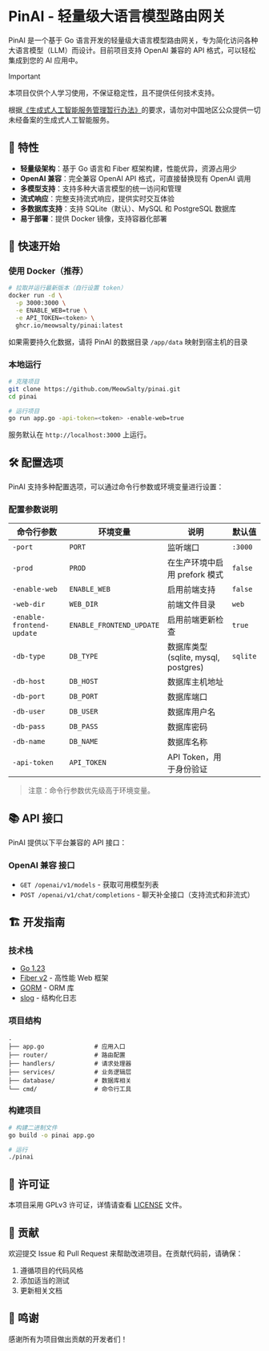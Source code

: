 # PinAI - 轻量级大语言模型路由网关

PinAI 是一个基于 Go 语言开发的轻量级大语言模型路由网关，专为简化访问各种大语言模型（LLM）而设计。目前项目支持 OpenAI 兼容的 API 格式，可以轻松集成到您的 AI 应用中。

> [!IMPORTANT]
>
> 本项目仅供个人学习使用，不保证稳定性，且不提供任何技术支持。
>
> 根据[《生成式人工智能服务管理暂行办法》](https://www.cac.gov.cn/2023-07/13/c_1690898327029107.htm)的要求，请勿对中国地区公众提供一切未经备案的生成式人工智能服务。

## 🌟 特性

- **轻量级架构**：基于 Go 语言和 Fiber 框架构建，性能优异，资源占用少
- **OpenAI 兼容**：完全兼容 OpenAI API 格式，可直接替换现有 OpenAI 调用
- **多模型支持**：支持多种大语言模型的统一访问和管理
- **流式响应**：完整支持流式响应，提供实时交互体验
- **多数据库支持**：支持 SQLite（默认）、MySQL 和 PostgreSQL 数据库
- **易于部署**：提供 Docker 镜像，支持容器化部署

## 🚀 快速开始

### 使用 Docker（推荐）

```bash
# 拉取并运行最新版本（自行设置 token）
docker run -d \
  -p 3000:3000 \
  -e ENABLE_WEB=true \
  -e API_TOKEN=<token> \
  ghcr.io/meowsalty/pinai:latest
```

如果需要持久化数据，请将 PinAI 的数据目录 `/app/data` 映射到宿主机的目录

### 本地运行

```bash
# 克隆项目
git clone https://github.com/MeowSalty/pinai.git
cd pinai

# 运行项目
go run app.go -api-token=<token> -enable-web=true
```

服务默认在 `http://localhost:3000` 上运行。

## 🛠️ 配置选项

PinAI 支持多种配置选项，可以通过命令行参数或环境变量进行设置：

### 配置参数说明

| 命令行参数                | 环境变量                 | 说明                                 | 默认值   |
| ------------------------- | ------------------------ | ------------------------------------ | -------- |
| `-port`                   | `PORT`                   | 监听端口                             | `:3000`  |
| `-prod`                   | `PROD`                   | 在生产环境中启用 prefork 模式        | `false`  |
| `-enable-web`             | `ENABLE_WEB`             | 启用前端支持                         | `false`  |
| `-web-dir`                | `WEB_DIR`                | 前端文件目录                         | `web`    |
| `-enable-frontend-update` | `ENABLE_FRONTEND_UPDATE` | 启用前端更新检查                     | `true`   |
| `-db-type`                | `DB_TYPE`                | 数据库类型 (sqlite, mysql, postgres) | `sqlite` |
| `-db-host`                | `DB_HOST`                | 数据库主机地址                       |          |
| `-db-port`                | `DB_PORT`                | 数据库端口                           |          |
| `-db-user`                | `DB_USER`                | 数据库用户名                         |          |
| `-db-pass`                | `DB_PASS`                | 数据库密码                           |          |
| `-db-name`                | `DB_NAME`                | 数据库名称                           |          |
| `-api-token`              | `API_TOKEN`              | API Token，用于身份验证              |          |

> 注意：命令行参数优先级高于环境变量。

## 📚 API 接口

PinAI 提供以下平台兼容的 API 接口：

### OpenAI 兼容 接口

- `GET /openai/v1/models` - 获取可用模型列表
- `POST /openai/v1/chat/completions` - 聊天补全接口（支持流式和非流式）

## 🏗️ 开发指南

### 技术栈

- [Go 1.23](https://golang.org/)
- [Fiber v2](https://gofiber.io/) - 高性能 Web 框架
- [GORM](https://gorm.io/) - ORM 库
- [slog](https://pkg.go.dev/log/slog) - 结构化日志

### 项目结构

```text
.
├── app.go              # 应用入口
├── router/             # 路由配置
├── handlers/           # 请求处理器
├── services/           # 业务逻辑层
├── database/           # 数据库相关
└── cmd/                # 命令行工具
```

### 构建项目

```bash
# 构建二进制文件
go build -o pinai app.go

# 运行
./pinai
```

## 📄 许可证

本项目采用 GPLv3 许可证，详情请查看 [LICENSE](LICENSE) 文件。

## 🤝 贡献

欢迎提交 Issue 和 Pull Request 来帮助改进项目。在贡献代码前，请确保：

1. 遵循项目的代码风格
2. 添加适当的测试
3. 更新相关文档

## 🙏 鸣谢

感谢所有为项目做出贡献的开发者们！
